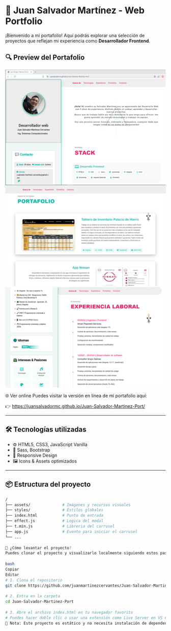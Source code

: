 # 🚀 Juan Salvador Martínez - Web Portfolio

¡Bienvenido a mi portafolio! Aquí podrás explorar una selección de proyectos que reflejan mi experiencia como **Desarrollador Frontend**.

## 🔍 Preview del Portafolio

<p align="center">
  <img src="assets/previews/Captura_01.PNG" alt="Vista hero" width="800"/>
  <img src="assets/previews/Captura_02.PNG" alt="Pantalla completa sin scroll" width="800"/>
  <img src="assets/previews/Captura_03.PNG" alt="Extra preview" width="800"/>
</p

🌐 Ver online
Puedes visitar la versión en línea de mi portafolio aquí:

👉 https://juansalvadormc.github.io/Juan-Salvador-Martinez-Port/

---

## 🛠️ Tecnologías utilizadas

- ⚙️ HTML5, CSS3, JavaScript Vanilla
- 🎨 Sass, Bootstrap
- 🧪 Responsive Design
- 🖼️ Icons & Assets optimizados

---

## 📦 Estructura del proyecto

```bash
/
├── assets/              # Imágenes y recursos visuales
├── styles/              # Estilos globales
├── index.html           # Punto de entrada
├── effect.js            # Logica del modal
├── t.min.js             # Libreria del carrusel
├── app.js               # Evento para iniciar el carrusel
└── ...

🚀 ¿Cómo levantar el proyecto?
Puedes clonar el proyecto y visualizarlo localmente siguiendo estos pasos:

bash
Copiar
Editar
# 1. Clona el repositorio
git clone https://github.com/juanmartinezcervantes/Juan-Salvador-Martinez-Port.git

# 2. Entra en la carpeta
cd Juan-Salvador-Martinez-Port

# 3. Abre el archivo index.html en tu navegador favorito
# Puedes hacer doble clic o usar una extensión como Live Server en VS Code
📝 Nota: Este proyecto es estático y no necesita instalación de dependencias.

